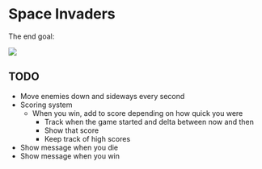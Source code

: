 # Space Invaders

The end goal:

![](http://a2.mzstatic.com/us/r30/Purple4/v4/14/43/c6/1443c61c-a087-2a0b-ba23-d89cab57a232/screen568x568.jpeg)

## TODO

- Move enemies down and sideways every second
- Scoring system
    - When you win, add to score depending on how quick you were
      - Track when the game started and delta between now and then
      - Show that score
      - Keep track of high scores
- Show message when you die
- Show message when you win
